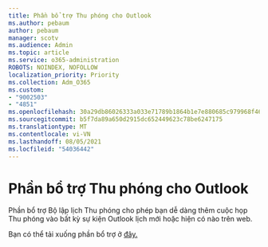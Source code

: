 ```yaml
---
title: Phần bổ trợ Thu phóng cho Outlook
ms.author: pebaum
author: pebaum
manager: scotv
ms.audience: Admin
ms.topic: article
ms.service: o365-administration
ROBOTS: NOINDEX, NOFOLLOW
localization_priority: Priority
ms.collection: Adm_O365
ms.custom:
- "9002503"
- "4851"
ms.openlocfilehash: 30a29db86026333a033e71789b1864b1e7e880685c979968f467ef26f7fdc485
ms.sourcegitcommit: b5f7da89a650d2915dc652449623c78be6247175
ms.translationtype: MT
ms.contentlocale: vi-VN
ms.lasthandoff: 08/05/2021
ms.locfileid: "54036442"
---
```

# <a name="zoom-add-in-for-outlook"></a>Phần bổ trợ Thu phóng cho Outlook

Phần bổ trợ Bộ lập lịch Thu phóng cho phép bạn dễ dàng thêm cuộc họp Thu phóng vào bất kỳ sự kiện Outlook lịch mới hoặc hiện có nào trên web.

Bạn có thể tải xuống phần bổ trợ ở [đây.](https://go.microsoft.com/fwlink/?linkid=2126413)
 